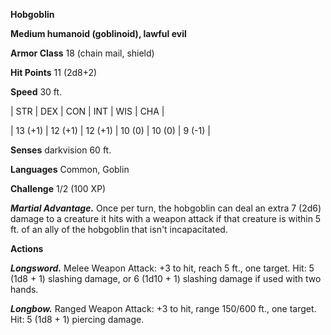 **Hobgoblin**

**Medium humanoid (goblinoid), lawful evil**

**Armor Class** 18 (chain mail, shield)

**Hit Points** 11 (2d8+2)

**Speed** 30 ft.

|   STR   |   DEX   |   CON   |   INT   |   WIS   |   CHA   |
  
| 13 (+1) | 12 (+1) | 12 (+1) | 10 (0) | 10 (0) | 9 (-1) |

**Senses** darkvision 60 ft.

**Languages** Common, Goblin

**Challenge** 1/2 (100 XP)

***Martial Advantage.*** Once per turn, the hobgoblin can deal an extra 7 (2d6) damage to a creature it hits with a weapon attack if that creature is within 5 ft. of an ally of the hobgoblin that isn't incapacitated.

**Actions**

***Longsword.*** Melee Weapon Attack: +3 to hit, reach 5 ft., one target. Hit: 5 (1d8 + 1) slashing damage, or 6 (1d10 + 1) slashing damage if used with two hands.

***Longbow.*** Ranged Weapon Attack: +3 to hit, range 150/600 ft., one target. Hit: 5 (1d8 + 1) piercing damage.

